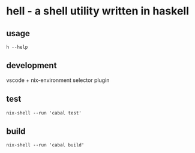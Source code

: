 # hell - a shell utility written in haskell

## usage

    h --help

## development

vscode + nix-environment selector plugin

## test

    nix-shell --run 'cabal test'

## build

    nix-shell --run 'cabal build'

